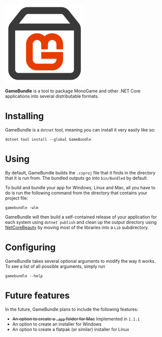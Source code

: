 ![The GameBundle logo](Logo.png)

**GameBundle** is a tool to package MonoGame and other .NET Core applications into several distributable formats.

# Installing
GameBundle is a `dotnet` tool, meaning you can install it very easily like so:
```
dotnet tool install --global GameBundle
```
# Using
By default, GameBundle builds the `.csproj` file that it finds in the directory that it is run from. The bundled outputs go into `bin/Bundled` by default.

To build and bundle your app for Windows, Linux and Mac, all you have to do is run the following command from the directory that contains your project file:
```
gamebundle -wlm
```

GameBundle will then build a self-contained release of your application for each system using `dotnet publish` and clean up the output directory using [NetCoreBeauty](https://github.com/nulastudio/NetCoreBeauty) by moving most of the libraries into a `Lib` subdirectory.

# Configuring
GameBundle takes several optional arguments to modify the way it works. To see a list of all possible arguments, simply run
```
gamebundle --help
```

# Future features
In the future, GameBundle plans to include the following features:
- ~~An option to create a `.app` folder for Mac~~ Implemented in `1.1.1`
- An option to create an installer for Windows
- An option to create a flatpak (or similar) installer for Linux